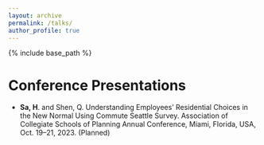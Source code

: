 ```yaml
---
layout: archive
permalink: /talks/
author_profile: true
---
```

{% include base_path %}

# Conference Presentations
* **Sa, H**. and Shen, Q. Understanding Employees’ Residential Choices in the New Normal Using Commute Seattle Survey. Association of Collegiate Schools of Planning Annual Conference, Miami, Florida, USA, Oct. 19–21, 2023. (Planned)

